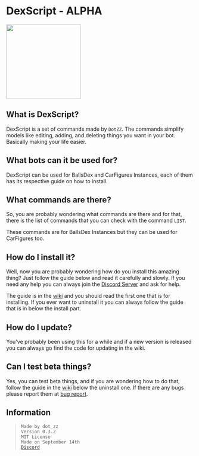
# DexScript - ALPHA
<img src="https://i.imgur.com/uKfx0qO.png" width="200"> 

## What is DexScript?
DexScript is a set of commands made by ``DotZZ``. The commands simplify models like editing, adding, and deleting things you want in your bot. Basically making your life easier.

## What bots can it be used for?

DexScript can be used for BallsDex and CarFigures Instances, each of them has its respective guide on how to install. 

## What commands are there?  


So, you are probably wondering what commands are there and for that, there is the list of commands that you can check with the command ``LIST``. 

These commands are for BallsDex Instances but they can be used for CarFigures too. 
## How do I install it?
Well, now you are probably wondering how do you install this amazing thing?  Just follow the guide below and read it carefully and slowly. If you need any help you can always join the [Discord Server](https://discord.gg/pkKvMdP74Z) and ask for help. 

The guide is in the [wiki](https://github.com/Dotsian/DexScript/wiki/Installing,-Updating,-and-Uninstalling) and you should read the first one that is for installing. If you ever want to uninstall it you can always follow the guide that is in below the install part. 

## How do I update? 
You've probably been using this for a while and if a new version is released you can always go find the code for updating in the wiki. 

## Can I test beta things?
Yes, you can test beta things, and if you are wondering how to do that, follow the guide in the [wiki](https://github.com/Dotsian/DexScript/wiki/Installing,-Updating,-and-Uninstalling) below the uninstall one. If there are any bugs please report them at [bug report](https://github.com/Dotsian/DexScript/issues/new/choose).
## Information

>  ``Made by dot_zz`` <br>
>  ``Version 0.3.2`` <br>
>  ``MIT License`` <br>
>  ``Made on September 14th`` <br>
>  [``Discord``](https://discord.gg/pkKvMdP74Z) </br>

